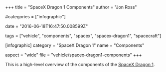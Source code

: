 +++
title = "SpaceX Dragon 1 Components"
author = "Jon Ross"

#categories = ["infographic"]

date = "2016-06-18T16:47:50.008599Z"

tags = ["vehicle", "components", "spacex", "spacex-dragon1", "spacecraft"]

[infographic]
category = "SpaceX Dragon 1"
name = "Components"

aspect = "wide"
file = "vehicle/spacex-dragon1-components"
+++

This is a high-level overview of the components of the
[SpaceX Dragon 1](/tags/spacex-dragon1/).

<!--more-->

